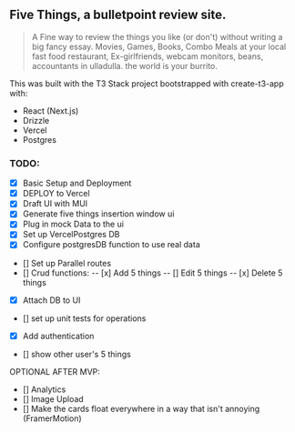 ## Five Things, a bulletpoint review site.

>A Fine way to review the things you like (or don't) without writing a big fancy essay. Movies, Games, Books, Combo Meals at your local fast food restaurant, Ex-girlfriends, webcam monitors, beans, accountants in ulladulla. the world is your burrito.

This was built with the T3 Stack project bootstrapped with create-t3-app with: 

* React (Next.js)
* Drizzle
* Vercel
* Postgres

### TODO:

- [x] Basic Setup and Deployment
- [x] DEPLOY to Vercel
- [x] Draft UI with MUI
- [x] Generate five things insertion window ui
- [x] Plug in mock Data to the ui
- [x] Set up VercelPostgres  DB
- [x] Configure postgresDB function to use real data
- [] Set up Parallel routes
- [] Crud functions:
-- [x] Add 5 things
-- [] Edit 5 things
-- [x] Delete 5 things
- [x] Attach DB to UI
- [] set up unit tests for operations
- [x] Add authentication
- [] show other user's 5 things

OPTIONAL AFTER MVP:
- [] Analytics
- [] Image Upload
- [] Make the cards float everywhere in a way that isn't annoying (FramerMotion)